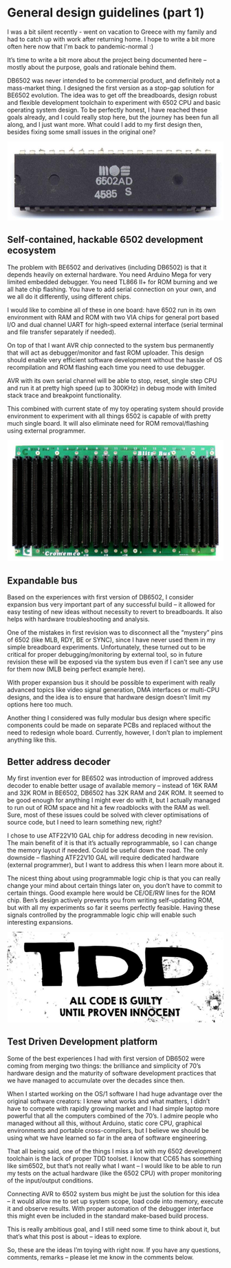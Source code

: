 # General design guidelines (part 1)

I was a bit silent recently - went on vacation to Greece with my family and had to catch up with work after returning home. I hope to write a bit more often here now that I'm back to pandemic-normal :)

It’s time to write a bit more about the project being documented here – mostly about the purpose, goals and rationale behind them.

DB6502 was never intended to be commercial product, and definitely not a mass-market thing. I designed the first version as a stop-gap solution for BE6502 evolution. The idea was to get off the breadboards, design robust and flexible development toolchain to experiment with 6502 CPU and basic operating system design. To be perfectly honest, I have reached these goals already, and I could really stop here, but the journey has been fun all along, and I just want more. What could I add to my first design then, besides fixing some small issues in the original one?

![05_nmos_6502](Images/05_nmos_6502.jpg)

## Self-contained, hackable 6502 development ecosystem

The problem with BE6502 and derivatives (including DB6502) is that it depends heavily on external hardware. You need Arduino Mega for very limited embedded debugger. You need TL866 II+ for ROM burning and we all hate chip flashing. You have to add serial connection on your own, and we all do it differently, using different chips.

I would like to combine all of these in one board: have 6502 run in its own environment with RAM and ROM with two VIA chips for general port based I/O and dual channel UART for high-speed external interface (serial terminal and file transfer separately if needed).

On top of that I want AVR chip connected to the system bus permanently that will act as debugger/monitor and fast ROM uploader. This design should enable very efficient software development without the hassle of OS recompilation and ROM flashing each time you need to use debugger.

AVR with its own serial channel will be able to stop, reset, single step CPU and run it at pretty high speed (up to 300KHz) in debug mode with limited stack trace and breakpoint functionality.

This combined with current state of my toy operating system should provide environment to experiment with all things 6502 is capable of with pretty much single board. It will also eliminate need for ROM removal/flashing using external programmer.

![05_bus](Images/05_bus.jpg)

## Expandable bus

Based on the experiences with first version of DB6502, I consider expansion bus very important part of any successful build – it allowed for easy testing of new ideas without necessity to revert to breadboards. It also helps with hardware troubleshooting and analysis.

One of the mistakes in first revision was to disconnect all the “mystery” pins of 6502 (like MLB, RDY, BE or SYNC), since I have never used them in my simple breadboard experiments. Unfortunately, these turned out to be critical for proper debugging/monitoring by external tool, so in future revision these will be exposed via the system bus even if I can’t see any use for them now (MLB being perfect example here).

With proper expansion bus it should be possible to experiment with really advanced topics like video signal generation, DMA interfaces or multi-CPU designs, and the idea is to ensure that hardware design doesn’t limit my options here too much.

Another thing I considered was fully modular bus design where specific components could be made on separate PCBs and replaced without the need to redesign whole board. Currently, however, I don’t plan to implement anything like this.

## Better address decoder

My first invention ever for BE6502 was introduction of improved address decoder to enable better usage of available memory – instead of 16K RAM and 32K ROM in BE6502, DB6502 has 32K RAM and 24K ROM. It seemed to be good enough for anything I might ever do with it, but I actually managed to run out of ROM space and hit a few roadblocks with the RAM as well. Sure, most of these issues could be solved with clever optimisations of source code, but I need to learn something new, right?

I chose to use ATF22V10 GAL chip for address decoding in new revision. The main benefit of it is that it’s actually reprogrammable, so I can change the memory layout if needed. Could be useful down the road. The only downside – flashing ATF22V10 GAL will require dedicated hardware (external programmer), but I want to address this when I learn more about it.

The nicest thing about using programmable logic chip is that you can really change your mind about certain things later on, you don’t have to commit to certain things. Good example here would be CE/OE/RW lines for the ROM chip. Ben’s design actively prevents you from writing self-updating ROM, but with all my experiments so far it seems perfectly feasible. Having these signals controlled by the programmable logic chip will enable such interesting expansions.

![05_tdd](Images/05_tdd.jpeg)

## Test Driven Development platform

Some of the best experiences I had with first version of DB6502 were coming from merging two things: the brilliance and simplicity of 70’s hardware design and the maturity of software development practices that we have managed to accumulate over the decades since then.

When I started working on the OS/1 software I had huge advantage over the original software creators: I knew what works and what matters, I didn’t have to compete with rapidly growing market and I had simple laptop more powerful that all the computers combined of the 70’s. I admire people who managed without all this, without Arduino, static core CPU, graphical environments and portable cross-compilers, but I believe we should be using what we have learned so far in the area of software engineering.

That all being said, one of the things I miss a lot with my 6502 development toolchain is the lack of proper TDD toolset. I know that CC65 has something like sim6502, but that’s not really what I want – I would like to be able to run my tests on the actual hardware (like the 6502 CPU) with proper monitoring of the input/output conditions.

Connecting AVR to 6502 system bus might be just the solution for this idea – it would allow me to set up system scope, load code into memory, execute it and observe results. With proper automation of the debugger interface this might even be included in the standard make-based build process.

This is really ambitious goal, and I still need some time to think about it, but that’s what this post is about – ideas to explore.

So, these are the ideas I’m toying with right now. If you have any questions, comments, remarks – please let me know in the comments below.